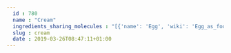 ```yaml
---
  id : 780
  name : "Cream"
  ingredients_sharing_molecules : "[{'name': 'Egg', 'wiki': 'Egg_as_food', 'id': 0, 'category': 'Animal Product', 'common_molecules': [247, 6202, 644104, 8094, 1130]}, {'name': 'Bread', 'wiki': 'Bread', 'id': 2, 'category': 'Bakery', 'common_molecules': [247, 6202, 644104, 8094, 1130]}, {'name': 'Wholewheat Bread', 'wiki': 'Whole_wheat_bread', 'id': 6, 'category': 'Bakery', 'common_molecules': [247, 6202, 644104, 8094, 1130]}, {'name': 'Wine', 'wiki': 'Wine', 'id': 32, 'category': 'Beverage Alcoholic', 'common_molecules': [247, 6202, 644104, 8094, 1130]}, {'name': 'Barley', 'wiki': 'Barley', 'id': 51, 'category': 'Cereal', 'common_molecules': [247, 6202, 644104, 8094, 1130]}]"
  slug : cream
  date : 2019-03-26T08:47:11+01:00
---
```




